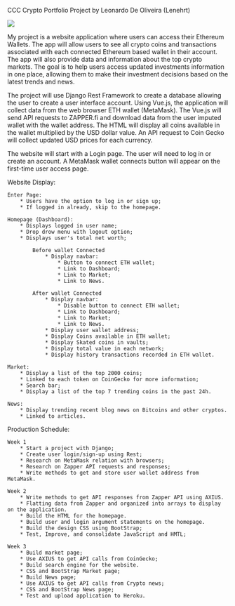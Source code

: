 CCC Crypto Portfolio Project
by Leonardo De Oliveira (Lenehrt)

![](CCC-Crypto-Portfolio/CCC/CryptoWalletSite/static/images/CryptoPorfolio.gif)

My project is a website application where users can access their Ethereum Wallets. The app will allow users to see all crypto coins and transactions associated with each connected Ethereum based wallet in their account. The app will also provide data and information about the top crypto markets. The goal is to help users access updated investments information in one place, allowing them to make their investment decisions based on the latest trends and news.

The project will use Django Rest Framework to create a database allowing the user to create a user interface account. Using Vue.js, the application will collect data from the web browser ETH wallet (MetaMask). The Vue.js will send API requests to ZAPPER.fi and download data from the user imputed wallet with the wallet address. The HTML will display all coins available in the wallet multiplied by the USD dollar value. An API request to Coin Gecko will collect updated USD prices for each currency.

The website will start with a Login page. The user will need to log in or create an account. A MetaMask wallet connects button will appear on the first-time user access page.

Website Display:

	Enter Page:
		* Users have the option to log in or sign up;
		* If logged in already, skip to the homepage.

	Homepage (Dashboard):
		* Displays logged in user name;
		* Drop drow menu with logout option;
		* Displays user's total net worth;

			Before wallet Connected
				* Display navbar: 
					* Button to connect ETH wallet;
					* Link to Dashboard;
					* Link to Market;
					* Link to News.

			After wallet Connected
				* Display navbar: 
					* Disable button to connect ETH wallet;
					* Link to Dashboard;
					* Link to Market;
					* Link to News.
				* Display user wallet address;
				* Display Coins available in ETH wallet;
				* Display Skated coins in vaults;
				* Display total value in each network;
				* Display history transactions recorded in ETH wallet.

	Market:
		* Display a list of the top 2000 coins;
		* Linked to each token on CoinGecko for more information;
		* Search bar;
		* Display a list of the top 7 trending coins in the past 24h.

	News:
		* Display trending recent blog news on Bitcoins and other cryptos.
		* Linked to articles.

Production Schedule:

	Week 1
		* Start a project with Django;
		* Create user login/sign-up using Rest;
		* Research on MetaMask relation with browsers;
		* Research on Zapper API requests and responses;
		* Write methods to get and store user wallet address from MetaMask.

	Week 2
		* Write methods to get API responses from Zapper API using AXIUS.
		* Flatting data from Zapper and organized into arrays to display on the application.
		* Build the HTML for the homepage.
		* Build user and login argument statements on the homepage.
		* Build the design CSS using BootStrap;
		* Test, Improve, and consolidate JavaScript and HMTL;

	Week 3
		* Build market page;
		* Use AXIUS to get API calls from CoinGecko;
		* Build search engine for the website.
		* CSS and BootStrap Market page;
		* Build News page;
		* Use AXIUS to get API calls from Crypto news;
		* CSS and BootStrap News page;
		* Test and upload application to Heroku.
